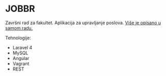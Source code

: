 # JOBBR

Završni rad za fakultet.
Aplikacija za upravljanje poslova. [Više je opisano u samom radu.](https://dl.dropboxusercontent.com/u/54195022/KarloMiku%C5%A1-Zavr%C5%A1niRad.pdf)

Tehnologije:
- Laravel 4
- MySQL
- Angular
- Vagrant
- REST